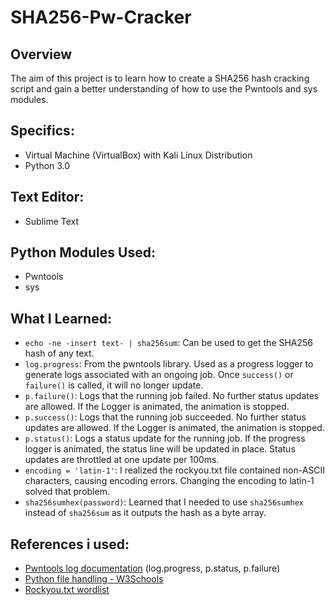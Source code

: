# SHA256-Pw-Cracker

## Overview

The aim of this project is to learn how to create a SHA256 hash cracking script and gain a better understanding of how to use the Pwntools and sys modules.

## Specifics:

- Virtual Machine (VirtualBox) with Kali Linux Distribution
- Python 3.0

## Text Editor:

- Sublime Text

## Python Modules Used:

- Pwntools
- sys

## What I Learned:

- `echo -ne -insert text- | sha256sum`: Can be used to get the SHA256 hash of any text.
- `log.progress`: From the pwntools library. Used as a progress logger to generate logs associated with an ongoing job. Once `success()` or `failure()` is called, it will no longer update.
- `p.failure()`: Logs that the running job failed. No further status updates are allowed. If the Logger is animated, the animation is stopped.
- `p.success()`: Logs that the running job succeeded. No further status updates are allowed. If the Logger is animated, the animation is stopped.
- `p.status()`: Logs a status update for the running job. If the progress logger is animated, the status line will be updated in place. Status updates are throttled at one update per 100ms.
- `encoding = 'latin-1'`: I realized the rockyou.txt file contained non-ASCII characters, causing encoding errors. Changing the encoding to latin-1 solved that problem.
- `sha256sumhex(password)`: Learned that I needed to use `sha256sumhex` instead of `sha256sum` as it outputs the hash as a byte array.

## References i used:

- [Pwntools log documentation](https://docs.pwntools.com/en/stable/log.html) (log.progress, p.status, p.failure)
- [Python file handling - W3Schools](https://www.w3schools.com/python/python_file_handling.asp)
- [Rockyou.txt wordlist](https://github.com/brannondorsey/naive-hashcat/releases/download/data/rockyou.txt)

